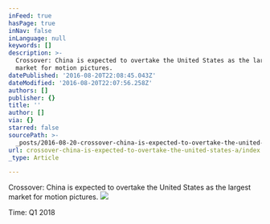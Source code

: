 ```yaml
---
inFeed: true
hasPage: true
inNav: false
inLanguage: null
keywords: []
description: >-
  Crossover: China is expected to overtake the United States as the largest
  market for motion pictures.
datePublished: '2016-08-20T22:08:45.043Z'
dateModified: '2016-08-20T22:07:56.258Z'
authors: []
publisher: {}
title: ''
author: []
via: {}
starred: false
sourcePath: >-
  _posts/2016-08-20-crossover-china-is-expected-to-overtake-the-united-states-a.md
url: crossover-china-is-expected-to-overtake-the-united-states-a/index.html
_type: Article

---
```

Crossover: China is expected to overtake the United States as the largest market for motion pictures.
![](https://the-grid-user-content.s3-us-west-2.amazonaws.com/c9e85f7e-a6d8-4154-9635-d087bb2d46b5.jpg)

Time: Q1 2018